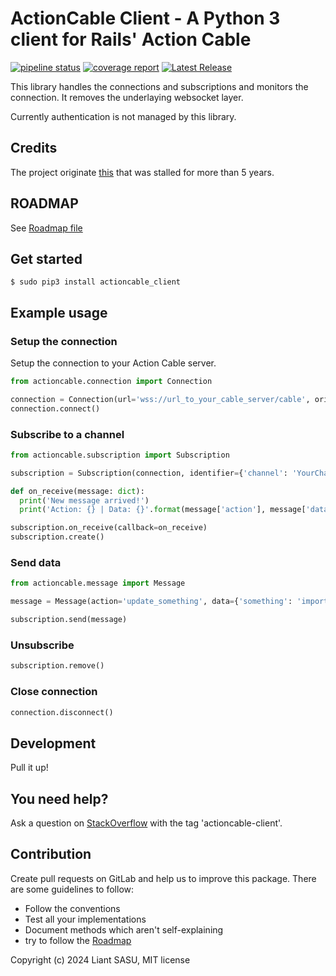 # ActionCable Client - A Python 3 client for Rails' Action Cable

[![pipeline status](https://gitlab.com/liant-sasu/actioncable-client/badges/main/pipeline.svg?ignore_skipped=true)](https://gitlab.com/liant-sasu/actioncable-client/-/commits/main)
[![coverage report](https://gitlab.com/liant-sasu/actioncable-client/badges/main/coverage.svg)](https://gitlab.com/liant-sasu/actioncable-client/-/commits/main)
[![Latest Release](https://gitlab.com/liant-sasu/actioncable-client/-/badges/release.svg)](https://gitlab.com/liant-sasu/actioncable-client/-/releases)

This library handles the connections and subscriptions and monitors the connection. It removes the underlaying websocket layer.

Currently authentication is not managed by this library.

## Credits

The project originate [this](https://github.com/tobiasfeistmantl/python-actioncable-zwei) that was
stalled for more than 5 years.

## ROADMAP

See [Roadmap file](ROADMAP.md)

## Get started

```
$ sudo pip3 install actioncable_client
```

## Example usage

### Setup the connection
Setup the connection to your Action Cable server.

```python
from actioncable.connection import Connection

connection = Connection(url='wss://url_to_your_cable_server/cable', origin='https://url_to_your_cable_server')
connection.connect()
```

### Subscribe to a channel

```python
from actioncable.subscription import Subscription

subscription = Subscription(connection, identifier={'channel': 'YourChannelCLassName'})

def on_receive(message: dict):
  print('New message arrived!')
  print('Action: {} | Data: {}'.format(message['action'], message['data']))

subscription.on_receive(callback=on_receive)
subscription.create()
```

### Send data

```python
from actioncable.message import Message

message = Message(action='update_something', data={'something': 'important'})

subscription.send(message)
```

### Unsubscribe

```python
subscription.remove()
```

### Close connection

```python
connection.disconnect()
```

## Development

Pull it up!

## You need help?

Ask a question on [StackOverflow](https://stackoverflow.com/) with the tag 'actioncable-client'.

## Contribution

Create pull requests on GitLab and help us to improve this package. There are some guidelines to follow:

 * Follow the conventions
 * Test all your implementations
 * Document methods which aren't self-explaining
 * try to follow the [Roadmap](ROADMAP.md)

Copyright (c) 2024 Liant SASU, MIT license
